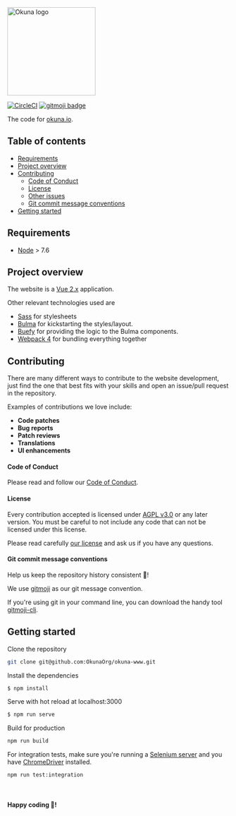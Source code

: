 <img alt="Okuna logo" src="https://i.snag.gy/FAgp8K.jpg" width="200">

[![CircleCI](https://circleci.com/gh/OkunaOrg/okuna-www.svg?style=svg)](https://circleci.com/gh/OkunaOrg/okuna-www) [![gitmoji badge](https://img.shields.io/badge/gitmoji-%20😜%20😍-FFDD67.svg?style=flat-square)](https://github.com/carloscuesta/gitmoji)

The code for [okuna.io](https://okuna.io).

## Table of contents

- [Requirements](#requirements)
- [Project overview](#project-overview)
- [Contributing](#contributing)
    + [Code of Conduct](#code-of-conduct)
    + [License](#license)
    + [Other issues](#other-issues)
    + [Git commit message conventions](#git-commit-message-conventions)
- [Getting started](#getting-started)

## Requirements

* [Node](https://nodejs.org) > 7.6
 
## Project overview

The website is a [Vue 2.x](https://vuejs.org/) application.

Other relevant technologies used are

* [Sass](https://sass-lang.com/) for stylesheets
* [Bulma](https://bulma.io/documentation/overview/start/) for kickstarting the styles/layout.
* [Buefy](https://buefy.github.io/#/) for providing the logic to the Bulma components.
* [Webpack 4](https://webpack.js.org/) for bundling everything together

## Contributing

There are many different ways to contribute to the website development, just find the one that best fits with your skills and open an issue/pull request in the repository.

Examples of contributions we love include:

- **Code patches**
- **Bug reports**
- **Patch reviews**
- **Translations**
- **UI enhancements**

#### Code of Conduct

Please read and follow our [Code of Conduct](https://github.com/OkunaOrg/okuna-www/blob/master/CODE_OF_CONDUCT.md).

#### License

Every contribution accepted is licensed under [AGPL v3.0](http://www.gnu.org/licenses/agpl-3.0.html) or any later version.
You must be careful to not include any code that can not be licensed under this license.

Please read carefully [our license](https://github.com/OkunaOrg/okuna-www/raw/master/LICENSE.txt) and ask us if you have any questions.

#### Git commit message conventions

Help us keep the repository history consistent 🙏!

We use [gitmoji](https://gitmoji.carloscuesta.me/) as our git message convention.

If you're using git in your command line, you can download the handy tool [gitmoji-cli](https://github.com/carloscuesta/gitmoji-cli).

## Getting started

Clone the repository

```sh
git clone git@github.com:OkunaOrg/okuna-www.git
```

Install the dependencies
```bash
$ npm install
```

Serve with hot reload at localhost:3000
```bash
$ npm run serve
```

Build for production
```bash
npm run build
```

For integration tests, make sure you're running a [Selenium server](https://chromedriver.storage.googleapis.com/76.0.3809.126/chromedriver_win32.zip) and you have [ChromeDriver](https://chromedriver.chromium.org/downloads) installed.
```bash
npm run test:integration
```
<br>

#### Happy coding 🎉!
